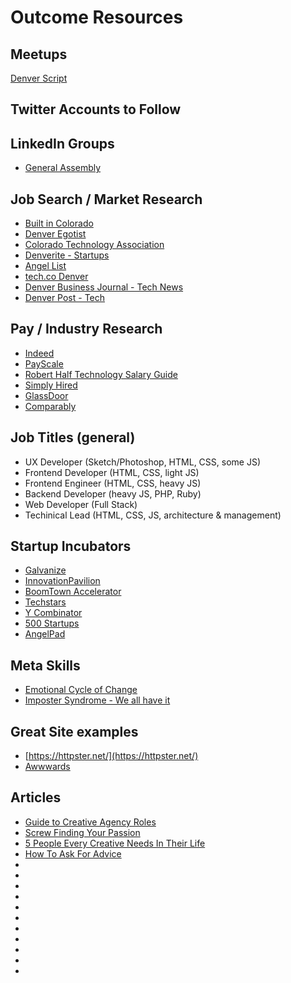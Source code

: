 # Outcome Resources

## Meetups

[Denver Script](https://www.meetup.com/DenverScript/)

## Twitter Accounts to Follow

[]()

## LinkedIn Groups
- [General Assembly](https://www.linkedin.com/edu/alumni?id=150005&trk=edu-up-nav-menu-alumni)

## Job Search / Market Research

- [Built in Colorado](www.builtincolorado.com)
- [Denver Egotist](www.thedenveregotist.com/)
- [Colorado Technology Association](www.coloradotechnology.org/)
- [Denverite - Startups](www.denverite.com/category/business/denver-startups/)
- [Angel List](www.angellist.com)
- [tech.co Denver](tech.co/city/denver)
- [Denver Business Journal - Tech News](www.bizjournals.com/denver/industry-news/technology)
- [Denver Post - Tech](www.denverpost.com/business/colorado-technology/)

## Pay / Industry Research

- [Indeed](www.indeed.com/salary)
- [PayScale](www.payscale.com/)
- [Robert Half Technology Salary Guide](https://www.roberthalf.com/workplace-research/salary-guides)
- [Simply Hired](www.simplyhired.com/salaries.html)
- [GlassDoor](https://www.glassdoor.com)
- [Comparably](https://www.comparably.com/)

## Job Titles (general)

- UX Developer (Sketch/Photoshop, HTML, CSS, some JS)
- Frontend Developer (HTML, CSS, light JS)
- Frontend Engineer (HTML, CSS, heavy JS)
- Backend Developer (heavy JS, PHP, Ruby)
- Web Developer (Full Stack)
- Techinical Lead (HTML, CSS, JS, architecture & management)

## Startup Incubators

- [Galvanize](http://www.galvanize.com/become-a-member/)
- [InnovationPavilion](www.InnovationPavilion.com/)
- [BoomTown Accelerator](www.boomtownaccelerator.com/)
- [Techstars](www.techstars.com/programs/boulder-program/)
- [Y Combinator](https://www.ycombinator.com/)
- [500 Startups](500.co/)
- [AngelPad](angelpad.org/)


## Meta Skills

- [Emotional Cycle of Change](http://65.media.tumblr.com/83daa5739159b1b193664466a5bc55ed/tumblr_nfxsazVp0Y1tp5jhzo1_1280.png)
- [Imposter Syndrome - We all have it](https://davidwalsh.name/impostor-syndrome)

## Great Site examples

- [https://httpster.net/](https://httpster.net/)
- [Awwwards](http://www.awwwards.com/)

## Articles

- [Guide to Creative Agency Roles](http://www.creativebloq.com/agencies/ultimate-guide-creative-agency-roles-41411464)
- [Screw Finding Your Passion](http://markmanson.net/passion)
- [5 People Every Creative Needs In Their Life](https://blog.musicbed.com/articles/the-5-people-every-creative-needs-in-life/177?utm_campaign=mb-blog&utm_medium=post&utm_source=facebook&utm_content=five-people-creative)
- [How To Ask For Advice](https://medium.com/art-of-practicality/how-to-study-people-you-admire-and-ask-for-their-advice-ef5d1c821763#.qqgfmlmsd)
- []()
- []()
- []()
- []()
- []()
- []()
- []()
- []()
- []()
- []()
- []()
